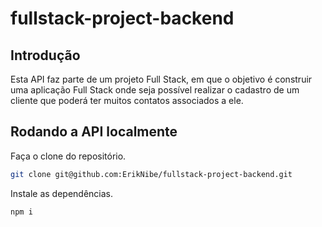 # fullstack-project-backend

## Introdução

Esta API faz parte de um projeto Full Stack, em que o objetivo é construir uma aplicação Full Stack onde seja possível realizar o cadastro de um cliente que poderá ter muitos contatos associados a ele.

## Rodando a API localmente

Faça o clone do repositório.

```bash
git clone git@github.com:ErikNibe/fullstack-project-backend.git
```

Instale as dependências.

```bash
npm i
```
